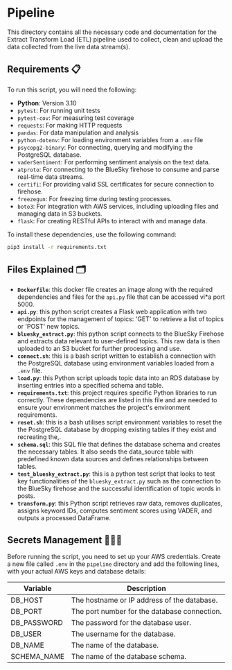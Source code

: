 # Pipeline

This directory contains all the necessary code and documentation for the Extract Transform Load (ETL) pipeline used to collect, clean and upload the data collected from the live data stream(s).

## Requirements 📋

To run this script, you will need the following:
- **Python**: Version 3.10
- `pytest`: For running unit tests
- `pytest-cov`: For measuring test coverage
- `requests`: For making HTTP requests
- `pandas`: For data manipulation and analysis
- `python-dotenv`: For loading environment variables from a `.env` file
- `psycopg2-binary`: For connecting, querying and modifying the PostgreSQL database.
- `vaderSentiment`: For performing sentiment analysis on the text data.
- `atproto`: For connecting to the BlueSky firehose to consume and parse real-time data streams.
- `certifi`: For providing valid SSL certificates for secure connection to firehose.
- `freezegun`: For freezing time during testing processes.
- `boto3`: For integration with AWS services, including uploading files and managing data in S3 buckets.
- `flask`: For creating RESTful APIs to interact with and manage data.


To install these dependencies, use the following command:

```zsh
pip3 install -r requirements.txt
```

## Files Explained 🗂️
- **`Dockerfile`**: this docker file creates an image along with the required dependencies and files for the `api.py` file that can be accessed vi*a port 5000.
- **`api.py`**: this python script creates a Flask web application with two endpoints for the management of topics: 'GET' to retrieve a list of topics or 'POST' new topics.
- **`bluesky_extract.py`**: this python script connects to the BlueSky Firehose and extracts data relevant to user-defined topics. This raw data is then uploaded to an S3 bucket for further processing and use.
- **`connect.sh`**: this is a bash script written to establish a connection with the PostgreSQL database using environment variables loaded from a `.env` file.
- **`load.py`**: this Python script uploads topic data into an RDS database by inserting entries into a specified schema and table.
- **`requirements.txt`**: this project requires specific Python libraries to run correctly. These dependencies are listed in this file and are needed to ensure your environment matches the project's environment requirements.
- **`reset.sh`**: this is a bash utilises script environment variables to reset the the PostgreSQL database by dropping existing tables if they exist and recreating the,.
- **`schema.sql`**: this SQL file that defines the database schema and creates the necessary tables. It also seeds the data_source table with predefined known data sources and defines relationships between tables.
- **`test_bluesky_extract.py`**: this is a python test script that looks to test key functionalities of the `bluesky_extract.py` such as the connection to the BlueSky firehose and the successful identification of topic words in posts.
- **`transform.py`**: this Python script retrieves raw data, removes duplicates, assigns keyword IDs, computes sentiment scores using VADER, and outputs a processed DataFrame.

## Secrets Management 🕵🏽‍♂️
Before running the script, you need to set up your AWS credentials. Create a new file called `.env` in the `pipeline` directory and add the following lines, with your actual AWS keys and database details:

| Variable         | Description                                      |
|------------------|--------------------------------------------------|
| DB_HOST          | The hostname or IP address of the database.      |
| DB_PORT          | The port number for the database connection.     |
| DB_PASSWORD      | The password for the database user.              |
| DB_USER          | The username for the database.                   |
| DB_NAME          | The name of the database.                        |
| SCHEMA_NAME      | The name of the database schema.                 |
